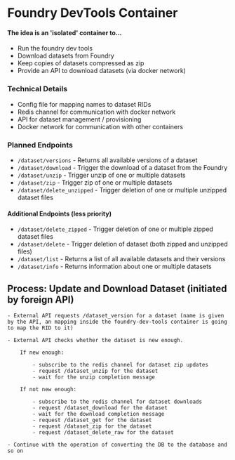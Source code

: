 # Foundry DevTools Container

#### The idea is an 'isolated' container to...

- Run the foundry dev tools
- Download datasets from Foundry
- Keep copies of datasets compressed as zip
- Provide an API to download datasets (via docker network) 

### Technical Details

- Config file for mapping names to dataset RIDs
- Redis channel for communication with docker network
- API for dataset management / provisioning
- Docker network for communication with other containers

### Planned Endpoints

- `/dataset/versions` - Returns all available versions of a dataset
- `/dataset/download` - Trigger the download of a dataset from the Foundry
- `/dataset/unzip` - Trigger unzip of one or multiple datasets
- `/dataset/zip` - Trigger zip of one or multiple datasets
- `/dataset/delete_unzipped` - Trigger deletion of one or multiple unzipped dataset files

#### Additional Endpoints (less priority)

- `/dataset/delete_zipped` - Trigger deletion of one or multiple zipped dataset files
- `/dataset/delete` - Trigger deletion of dataset (both zipped and unzipped files)
- `/dataset/list` - Returns a list of all available datasets and their versions
- `/dataset/info` - Returns information about one or multiple datasets

## Process: Update and Download Dataset (initiated by foreign API)

    - External API requests /dataset_version for a dataset (name is given by the API, an mapping inside the foundry-dev-tools container is going to map the RID to it)

    - External API checks whether the dataset is new enough.

        If new enough:

            - subscribe to the redis channel for dataset zip updates
            - request /dataset_unzip for the dataset
            - wait for the unzip completion message

        If not new enough:

            - subscribe to the redis channel for dataset downloads
            - request /dataset_download for the dataset
            - wait for the download completion message
            - request /dataset_get for the dataset
            - request /dataset_zip for the dataset
            - request /dataset_delete_raw for the dataset

    - Continue with the operation of converting the DB to the database and so on